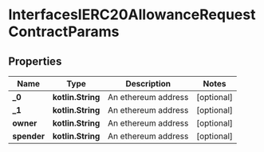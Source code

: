 
# InterfacesIERC20AllowanceRequestContractParams

## Properties
Name | Type | Description | Notes
------------ | ------------- | ------------- | -------------
**_0** | **kotlin.String** | An ethereum address |  [optional]
**_1** | **kotlin.String** | An ethereum address |  [optional]
**owner** | **kotlin.String** | An ethereum address |  [optional]
**spender** | **kotlin.String** | An ethereum address |  [optional]



